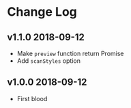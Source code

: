 # Change Log

## v1.1.0 2018-09-12

- Make `preview` function return Promise
- Add `scanStyles` option

## v1.0.0 2018-09-12

- First blood
